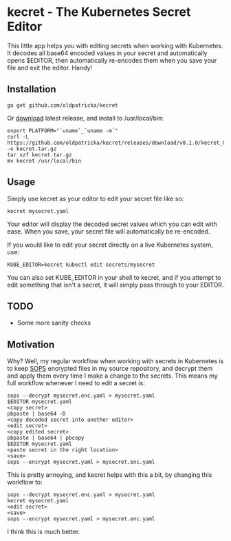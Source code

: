 # kecret - The Kubernetes Secret Editor

This little app helps you with editing secrets when working with Kubernetes.
It decodes all base64 encoded values in your secret and automatically opens
$EDITOR, then automatically re-encodes them when you save your file and exit
the editor. Handy!

## Installation

```
go get github.com/oldpatricka/kecret
```

Or [download](https://github.com/oldpatricka/kecret/releases) latest release, and install to /usr/local/bin:

```
export PLATFORM="`uname`_`uname -m`"
curl -L https://github.com/oldpatricka/kecret/releases/download/v0.1.0/kecret_0.1.0_$PLATFORM.tar.gz -o kecret.tar.gz
tar xzf kecret.tar.gz
mv kecret /usr/local/bin
```

## Usage

Simply use kecret as your editor to edit your secret file like so:

```
kecret mysecret.yaml
```

Your editor will display the decoded secret values which you can edit with ease.
When you save, your secret file will automatically be re-encoded.

If you would like to edit your secret directly on a live Kubernetes system,
use:

```
KUBE_EDITOR=kecret kubectl edit secrets/mysecret
```

You can also set KUBE_EDITOR in your shell to kecret, and if you attempt to edit
something that isn't a secret, it will simply pass through to your EDITOR.

## TODO

* Some more sanity checks

## Motivation

Why? Well, my regular workflow when working with secrets in Kubernetes is to
keep [SOPS](https://github.com/mozilla/sops) encrypted files in my source
repository, and decrypt them and apply them every time I make a change to the
secrets. This means my full workflow whenever I need to edit a secret is:

```
sops --decrypt mysecret.enc.yaml > mysecret.yaml
$EDITOR mysecret.yaml
<copy secret>
pbpaste | base64 -D
<copy decoded secret into another editor>
<edit secret>
<copy edited secret>
pbpaste | base64 | pbcopy
$EDITOR mysecret.yaml
<paste secret in the right location>
<save>
sops --encrypt mysecret.yaml > mysecret.enc.yaml
```

This is pretty annoying, and kecret helps with this a bit, by changing this
workflow to:

```
sops --decrypt mysecret.enc.yaml > mysecret.yaml
kecret mysecret.yaml
<edit secret>
<save>
sops --encrypt mysecret.yaml > mysecret.enc.yaml
```

I think this is much better.
